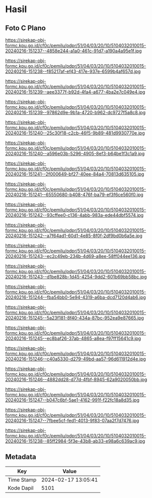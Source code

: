 # Hasil

## Foto C Plano

https://sirekap-obj-formc.kpu.go.id/cf0c/pemilu/pdpr/51/04/03/20/10/5104032010015-20240216-151237--4858e244-a1a0-461c-91d7-a190a4a95e1f.jpg

https://sirekap-obj-formc.kpu.go.id/cf0c/pemilu/pdpr/51/04/03/20/10/5104032010015-20240216-151238--f85217af-ef43-417e-937e-6599b4af657d.jpg

https://sirekap-obj-formc.kpu.go.id/cf0c/pemilu/pdpr/51/04/03/20/10/5104032010015-20240216-151239--aee3377f-b92d-4fa4-a677-4ba2e7c049e4.jpg

https://sirekap-obj-formc.kpu.go.id/cf0c/pemilu/pdpr/51/04/03/20/10/5104032010015-20240216-151239--97862d9e-9b1a-4720-b962-dc9727f5a8c8.jpg

https://sirekap-obj-formc.kpu.go.id/cf0c/pemilu/pdpr/51/04/03/20/10/5104032010015-20240216-151240--25c30f18-c2cb-46f5-9b89-481d9930770e.jpg

https://sirekap-obj-formc.kpu.go.id/cf0c/pemilu/pdpr/51/04/03/20/10/5104032010015-20240216-151240--a596e03b-5296-4905-8ef3-b64be1f3c1a9.jpg

https://sirekap-obj-formc.kpu.go.id/cf0c/pemilu/pdpr/51/04/03/20/10/5104032010015-20240216-151241--2f000649-bf27-40ee-84a4-70813d635105.jpg

https://sirekap-obj-formc.kpu.go.id/cf0c/pemilu/pdpr/51/04/03/20/10/5104032010015-20240216-151241--65550680-b408-476f-ba79-ef3f6ce560f0.jpg

https://sirekap-obj-formc.kpu.go.id/cf0c/pemilu/pdpr/51/04/03/20/10/5104032010015-20240216-151242--93cffee0-c136-4abb-983a-ede44dbf5574.jpg

https://sirekap-obj-formc.kpu.go.id/cf0c/pemilu/pdpr/51/04/03/20/10/5104032010015-20240216-151242--a7f64ad1-60d1-4e85-8f0f-2df9bd0b6a5e.jpg

https://sirekap-obj-formc.kpu.go.id/cf0c/pemilu/pdpr/51/04/03/20/10/5104032010015-20240216-151243--ec2c49eb-234b-4d69-a8ee-58ff044ee136.jpg

https://sirekap-obj-formc.kpu.go.id/cf0c/pemilu/pdpr/51/04/03/20/10/5104032010015-20240216-151243--d1be828b-1d45-4254-9dd2-601b69bb58bc.jpg

https://sirekap-obj-formc.kpu.go.id/cf0c/pemilu/pdpr/51/04/03/20/10/5104032010015-20240216-151244--fba54bb0-5e94-4319-a6ba-dcd7120d4ab6.jpg

https://sirekap-obj-formc.kpu.go.id/cf0c/pemilu/pdpr/51/04/03/20/10/5104032010015-20240216-151245--5a23f181-8f40-434a-87bc-952ea9e87665.jpg

https://sirekap-obj-formc.kpu.go.id/cf0c/pemilu/pdpr/51/04/03/20/10/5104032010015-20240216-151245--ec8baf26-37ab-4865-a8ea-f97ff15641c9.jpg

https://sirekap-obj-formc.kpu.go.id/cf0c/pemilu/pdpr/51/04/03/20/10/5104032010015-20240216-151246--c40a5330-d279-49bd-aa57-96d611912d4e.jpg

https://sirekap-obj-formc.kpu.go.id/cf0c/pemilu/pdpr/51/04/03/20/10/5104032010015-20240216-151246--4882dd28-d77d-4fbf-8945-62a9020050bb.jpg

https://sirekap-obj-formc.kpu.go.id/cf0c/pemilu/pdpr/51/04/03/20/10/5104032010015-20240216-151247--b047c6bf-5ae1-4162-991f-f22fc18a8d35.jpg

https://sirekap-obj-formc.kpu.go.id/cf0c/pemilu/pdpr/51/04/03/20/10/5104032010015-20240216-151247--7fbee5cf-fed1-4013-9f83-07aa2f7d7476.jpg

https://sirekap-obj-formc.kpu.go.id/cf0c/pemilu/pdpr/51/04/03/20/10/5104032010015-20240216-151238--85ff2984-5f3e-43b8-ab33-e98a6c639ac9.jpg


## Metadata

| Key        | Value               |
| ---------- | ------------------- |
| Time Stamp | 2024-02-17 13:05:41 |
| Kode Dapil | 5101                |



